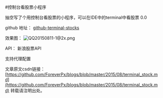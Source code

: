 #控制台看股票小程序

抽空写了个用控制台看股票的小程序，可以在IDE中的terminal中看股票 0.0

github 地址：
[github-terminal-stocks](https://github.com/ForeverPx/terminal-stocks)

效果图：
 ![QQ20150811-1@2x.png](//dn-cnode.qbox.me/Fh03PFnmT1W9XyCriNRqQ-oM6rh1)
 
API：
新浪股票API

支持代理配置
 
文章原文csdn链接：[https://github.com/ForeverPx/blogs/blob/master/2015/08/terminal_stock.md](https://github.com/ForeverPx/blogs/blob/master/2015/08/terminal_stock.md)
转载请注明出处。